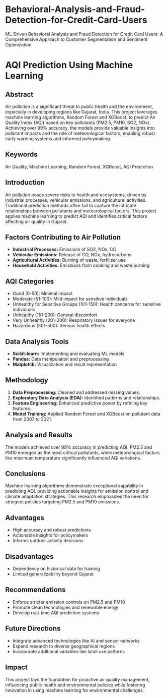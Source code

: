 # Behavioral-Analysis-and-Fraud-Detection-for-Credit-Card-Users
ML-Driven Behavioral Analysis and Fraud Detection for Credit Card Users: A Comprehensive Approach to Customer Segmentation and Sentiment Optimization

# AQI Prediction Using Machine Learning

## Abstract
Air pollution is a significant threat to public health and the environment, especially in developing regions like Gujarat, India. This project leverages machine learning algorithms, Random Forest and XGBoost, to predict Air Quality Index (AQI) based on key pollutants (PM2.5, PM10, SO2, NOx). Achieving over 99% accuracy, the models provide valuable insights into pollutant impacts and the role of meteorological factors, enabling robust early warning systems and informed policymaking.

## Keywords
Air Quality, Machine Learning, Random Forest, XGBoost, AQI Prediction

## Introduction
Air pollution poses severe risks to health and ecosystems, driven by industrial processes, vehicular emissions, and agricultural activities. Traditional prediction methods often fail to capture the intricate relationships between pollutants and meteorological factors. This project applies machine learning to predict AQI and identifies critical factors affecting air quality in Gujarat.

## Factors Contributing to Air Pollution
- **Industrial Processes:** Emissions of SO2, NOx, CO
- **Vehicular Emissions:** Release of CO, NOx, hydrocarbons
- **Agricultural Activities:** Burning of waste, fertilizer use
- **Household Activities:** Emissions from cooking and waste burning

## AQI Categories
- Good (0-50): Minimal impact
- Moderate (51-100): Mild impact for sensitive individuals
- Unhealthy for Sensitive Groups (101-150): Health concerns for sensitive individuals
- Unhealthy (151-200): General discomfort
- Very Unhealthy (201-300): Respiratory issues for everyone
- Hazardous (301-500): Serious health effects

## Data Analysis Tools
- **Scikit-learn:** Implementing and evaluating ML models
- **Pandas:** Data manipulation and preprocessing
- **Matplotlib:** Visualization and result representation

## Methodology
1. **Data Preprocessing:** Cleaned and addressed missing values.
2. **Exploratory Data Analysis (EDA):** Identified patterns and relationships.
3. **Feature Engineering:** Enhanced predictive power by refining key features.
4. **Model Training:** Applied Random Forest and XGBoost on pollutant data from 2007 to 2021.

## Analysis and Results
The models achieved over 99% accuracy in predicting AQI. PM2.5 and PM10 emerged as the most critical pollutants, while meteorological factors like maximum temperature significantly influenced AQI variations.

## Conclusions
Machine learning algorithms demonstrate exceptional capability in predicting AQI, providing actionable insights for emission control and climate adaptation strategies. This research emphasizes the need for stringent policies targeting PM2.5 and PM10 emissions.

## Advantages
- High accuracy and robust predictions
- Actionable insights for policymakers
- Informs outdoor activity decisions

## Disadvantages
- Dependency on historical data for training
- Limited generalizability beyond Gujarat

## Recommendations
- Enforce stricter emission controls on PM2.5 and PM10
- Promote clean technologies and renewable energy
- Develop real-time AQI prediction systems

## Future Directions
- Integrate advanced technologies like AI and sensor networks
- Expand research to diverse geographical regions
- Incorporate additional variables like land-use patterns

## Impact
This project lays the foundation for proactive air quality management, influencing public health and environmental policies while fostering innovation in using machine learning for environmental challenges.

